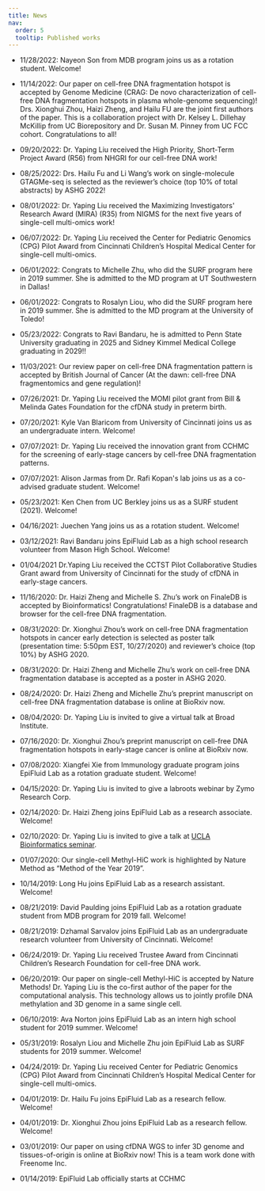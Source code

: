 ```yaml
---
title: News
nav:
  order: 5
  tooltip: Published works
---
```

- 11/28/2022: Nayeon Son from MDB program joins us as a rotation student. Welcome!

- 11/14/2022: Our paper on cell-free DNA fragmentation hotspot is accepted by Genome Medicine (CRAG: De novo characterization of cell-free DNA fragmentation hotspots in plasma whole-genome sequencing)! Drs. Xionghui Zhou, Haizi Zheng, and Hailu FU are the joint first authors of the paper. This is a collaboration project with Dr. Kelsey L. Dillehay McKillip from UC Biorepository and Dr. Susan M. Pinney from UC FCC cohort. Congratulations to all! 

- 09/20/2022: Dr. Yaping Liu received the High Priority, Short-Term Project Award (R56) from NHGRI for our cell-free DNA work!

- 08/25/2022: Drs. Hailu Fu and Li Wang’s work on single-molecule GTAGMe-seq is selected as the reviewer’s choice (top 10% of total abstracts) by ASHG 2022!

- 08/01/2022: Dr. Yaping Liu received the Maximizing Investigators' Research Award (MIRA) (R35) from NIGMS for the next five years of single-cell multi-omics work!

- 06/07/2022: Dr. Yaping Liu received the Center for Pediatric Genomics (CPG) Pilot Award from Cincinnati Children’s Hospital Medical Center for single-cell multi-omics.

- 06/01/2022: Congrats to Michelle Zhu, who did the SURF program here in 2019 summer. She is admitted to the MD program at UT Southwestern in Dallas!

- 06/01/2022: Congrats to Rosalyn Liou, who did the SURF program here in 2019 summer. She is admitted to the MD program at the University of Toledo!

- 05/23/2022: Congrats to Ravi Bandaru, he is admitted to Penn State University graduating in 2025 and Sidney Kimmel Medical College graduating in 2029!!

- 11/03/2021: Our review paper on cell-free DNA fragmentation pattern is accepted by British Journal of Cancer (At the dawn: cell-free DNA fragmentomics and gene regulation)!

- 07/26/2021: Dr. Yaping Liu received the MOMI pilot grant from Bill & Melinda Gates Foundation for the cfDNA study in preterm birth.

- 07/20/2021: Kyle Van Blaricom from University of Cincinnati joins us as an undergraduate intern. Welcome!

- 07/07/2021: Dr. Yaping Liu received the innovation grant from CCHMC for the screening of early-stage cancers by cell-free DNA fragmentation patterns.

- 07/07/2021: Alison Jarmas from Dr. Rafi Kopan's lab joins us as a co-advised graduate student. Welcome!

- 05/23/2021: Ken Chen from UC Berkley joins us as a SURF student (2021). Welcome!

- 04/16/2021: Juechen Yang joins us as a rotation student. Welcome!

- 03/12/2021: Ravi Bandaru joins EpiFluid Lab as a high school research volunteer from Mason High School. Welcome!

- 01/04/2021 Dr.Yaping Liu received the CCTST Pilot Collaborative Studies Grant award from University of Cincinnati for the study of cfDNA in early-stage cancers.

- 11/16/2020: Dr. Haizi Zheng and Michelle S. Zhu’s work on FinaleDB is accepted by Bioinformatics! Congratulations! FinaleDB is a database and browser for the cell-free DNA fragmentation.

- 08/31/2020: Dr. Xionghui Zhou’s work on cell-free DNA fragmentation hotspots in cancer early detection is selected as poster talk (presentation time: 5:50pm EST, 10/27/2020) and reviewer’s choice (top 10%) by ASHG 2020.

- 08/31/2020: Dr. Haizi Zheng and Michelle Zhu’s work on cell-free DNA fragmentation database is accepted as a poster in ASHG 2020.

- 08/24/2020: Dr. Haizi Zheng and Michelle Zhu’s preprint manuscript on cell-free DNA fragmentation database is online at BioRxiv now.

- 08/04/2020: Dr. Yaping Liu is invited to give a virtual talk at Broad Institute.

- 07/16/2020: Dr. Xionghui Zhou’s preprint manuscript on cell-free DNA fragmentation hotspots in early-stage cancer is online at BioRxiv now.

- 07/08/2020: Xiangfei Xie from Immunology graduate program joins EpiFluid Lab as a rotation graduate student. Welcome!

- 04/15/2020: Dr. Yaping Liu is invited to give a labroots webinar by Zymo Research Corp.

- 02/14/2020: Dr. Haizi Zheng joins EpiFluid Lab as a research associate. Welcome!

- 02/10/2020: Dr. Yaping Liu is invited to give a talk at [UCLA Bioinformatics seminar](https://bioinformatics.ucla.edu/seminars/).

- 01/07/2020: Our single-cell Methyl-HiC work is highlighted by Nature Method as “Method of the Year 2019”.

- 10/14/2019: Long Hu joins EpiFluid Lab as a research assistant. Welcome!

- 08/21/2019: David Paulding joins EpiFluid Lab as a rotation graduate student from MDB program for 2019 fall. Welcome!

- 08/21/2019: Dzhamal Sarvalov joins EpiFluid Lab as an undergraduate research volunteer from University of Cincinnati. Welcome!

- 06/24/2019: Dr. Yaping Liu received Trustee Award from Cincinnati Children’s Research Foundation for cell-free DNA work.

- 06/20/2019: Our paper on single-cell Methyl-HiC is accepted by Nature Methods! Dr. Yaping Liu is the co-first author of the paper for the computational analysis. This technology allows us to jointly profile DNA methylation and 3D genome in a same single cell.

- 06/10/2019: Ava Norton joins EpiFluid Lab as an intern high school student for 2019 summer. Welcome!

- 05/31/2019: Rosalyn Liou and Michelle Zhu join EpiFluid Lab as SURF students for 2019 summer. Welcome!

- 04/24/2019: Dr. Yaping Liu received Center for Pediatric Genomics (CPG) Pilot Award from Cincinnati Children’s Hospital Medical Center for single-cell multi-omics.

- 04/01/2019: Dr. Hailu Fu joins EpiFluid Lab as a research fellow. Welcome!

- 04/01/2019: Dr. Xionghui Zhou joins EpiFluid Lab as a research fellow. Welcome!

- 03/01/2019: Our paper on using cfDNA WGS to infer 3D genome and tissues-of-origin is online at BioRxiv now! This is a team work done with Freenome Inc.

- 01/14/2019: EpiFluid Lab officially starts at CCHMC

